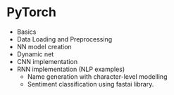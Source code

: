 # PyTorch
* Basics
* Data Loading and Preprocessing
* NN model creation
* Dynamic net
* CNN implementation
* RNN implementation (NLP examples)
  * Name generation with character-level modelling
  * Sentiment classification using fastai library.
